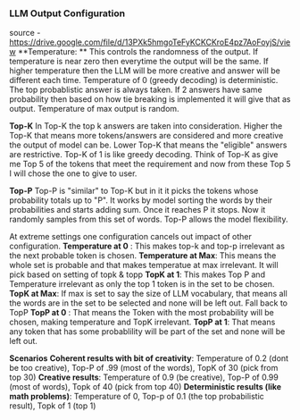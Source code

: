 ### LLM Output Configuration ###
source - https://drive.google.com/file/d/13PXk5hmgoTeFyKCKCKroE4pz7AoFoyjS/view
**Temperature: **
  This controls the randomness of the output. If temperature is near zero then everytime the output will be the same. If higher temperature then the LLM will be more creative and answer will be different each time. 
  Temperature of 0 (greedy decoding) is deterministic. The top probablistic answer is always taken. If 2 answers have same probability then based on how tie breaking is implemented it will give that as output.
  Temperature of max output is random. 

**Top-K**
  In Top-K the top k answers are taken into consideration. Higher the Top-K that means more tokens/answers are considered and more creative the output of model can be.
  Lower Top-K that means the "eligible" answers are restrictive. Top-K of 1 is like greedy decoding. Think of Top-K as give me Top 5 of the tokens that meet the requirement and now from these Top 5 I will chose the one to give to user. 

**Top-P**
   Top-P is "similar" to Top-K but in it it picks the tokens whose probability totals up to "P". It works by model sorting the words by their probabilities and starts adding sum. Once it reaches P it stops. Now it randomly samples from this set of words. Top-P allows the model flexibility.

At extreme settings one configuration cancels out impact of other configuration.
**Temperature at 0** : This makes top-k and top-p irrelevant as the next probable token is chosen. 
**Temperature at Max**: This means the whole set is probable and that makes temperatue at max irrelevant. It will pick based on setting of topk & topp
**TopK at 1**: This makes Top P and Temperature irrelevant as only the top 1 token is in the set to be chosen.
**TopK at Max**: If max is set to say the size of LLM vocabulary, that means all the words are in the set to be selected and none will be left out. Fall back to TopP
**TopP at 0** : That means the Token with the most probability will be chosen, making temperature and TopK irrelevant. 
**TopP at 1**: That means any token that has some probablility will be part of the set and none will be left out. 

**Scenarios**
**Coherent results with bit of creativity**: Temperature of 0.2 (dont be too creative), Top-P of .99 (most of the words), TopK of 30 (pick from top 30)
**Creative results**: Temperature of 0.9 (be creative), Top-P of 0.99 (most of words), Topk of 40 (pick from top 40)
**Deterministic results (like math problems)**: Temperature of 0, Top-p of 0.1 (the top probabilistic result), Topk of 1 (top 1)
